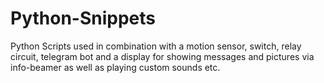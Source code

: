 # Python-Snippets

Python Scripts used in combination with a motion sensor, switch, relay circuit, telegram bot and a display for showing messages and pictures via info-beamer as well as playing custom sounds etc.
